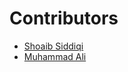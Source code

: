 # Contributors

- [Shoaib Siddiqi](https://github.com/ShoaibSiddiqi)
- [Muhammad Ali ](https://github.com/designsbyali)